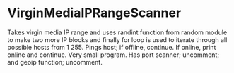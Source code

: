 # VirginMediaIPRangeScanner
Takes virgin media IP range and uses randint function from random module to make two more IP blocks and 
finally for loop is used to iterate through all possible hosts from 1 255. 
Pings host; if offline, continue. If online, print online and continue. 
Very small program. Has port scanner; uncomment; and geoip function; uncomment.
